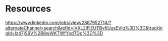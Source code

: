 # Resources
https://www.linkedin.com/jobs/view/2887952714/?alternateChannel=search&refId=iVXL2lFlEUTByfiUusEVig%3D%3D&trackingId=lz47jS9V%2B8wWKTWfYodTGg%3D%3D
